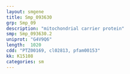 ```yaml
---
layout: smgene
title: Smp_093630
grp: Smp_09
description: "mitochondrial carrier protein"
smp: Smp_093630.2
uniprot: "G4V9Q6"
length:  1020
cdd: "PTZ00169, cl02813, pfam00153"
kk: K15108
categories: sm
---
```

